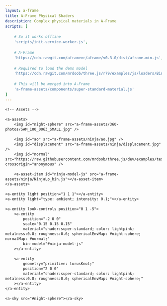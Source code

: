 ```yaml
---
layout: a-frame
title: A-Frame Physical Shaders
description: Complex physical materials in A-Frame
scripts: [

	# So it works offline
	'scripts/init-service-worker.js',

	# A-Frame
	'https://cdn.rawgit.com/aframevr/aframe/v0.3.0/dist/aframe.min.js', # A-Frame 0.3

	# Required to load the demo model
	'https://cdn.rawgit.com/mrdoob/three.js/r79/examples/js/loaders/BinaryLoader.js',

	# This will be merged into A-Frame
	'a-frame-assets/components/super-standard-material.js'
]
---
```


<a-scene inspector stats physics="debug: true">

	<!-- Assets -->

	<a-assets>
		<img id="night-sphere" src="a-frame-assets/360-photos/SAM_100_0063_SMALL.jpg" />

		<img id="ao" src="a-frame-assets/ninja/ao.jpg" />
		<img id="displacement" src="a-frame-assets/ninja/displacement.jpg" />
		<img id="normal" src="https://raw.githubusercontent.com/mrdoob/three.js/dev/examples/textures/waternormals.jpg" crossorigin="anonymous" />

		<a-asset-item id="ninja-model-js" src="a-frame-assets/ninja/NinjaLo_bin.js"></a-asset-item>
	</a-assets>

	<a-entity light position="1 1 1"></a-entity>
	<a-entity light="type: ambient; intensity: 0.1;"></a-entity>

	<a-entity look-controls position="0 1 -5">
		<a-entity
			position="-2 0 0"
			scale="0.15 0.15 0.15"
			material="shader:super-standard; color: lightpink; metalness:0.8; roughness:0.6; sphericalEnvMap: #night-sphere;  normalMap: #normal;"
			bin-model="#ninja-model-js"
		></a-entity>

		<a-entity
			geometry="primitive: torusKnot;"
			position="2 0 0"
			material="shader:super-standard; color: lightpink; metalness:0.8; roughness:0.6; sphericalEnvMap: #night-sphere;"
		></a-entity>
	</a-entity>

	<a-sky src="#night-sphere"></a-sky>

</a-scene>

<!-- Pay no attention to that man behind the curtain -->
<!-- This script is just loading the demo model from the THREE.js examples -->

<script>

AFRAME.registerComponent('bin-model', {

	dependencies: ['material'],

	schema: {
		type: 'src'
	},

	init: function () {
		this.loader = new THREE.BinaryLoader();
		this.el.getOrCreateObject3D('mesh', THREE.Mesh);
	},

	update: function () {
		var url = this.data;
		var self = this;
		var el = this.el;

		if (!url) { return; }

		this.loader.load( url, function( geometry ) {
			var mesh = el.getObject3D('mesh');
			geometry.faceVertexUvs[ 1 ] = geometry.faceVertexUvs[ 0 ]; // 2nd set of UVs required for aoMap
			mesh.geometry = geometry;
			mesh.material = el.components.material.material;
			el.emit('model-loaded', {format: 'bin', model: mesh});
		} );
	},

	remove: function () {
		if (this.getObject3D('mesh')) this.el.removeObject3D('mesh');
	}
});
</script>
